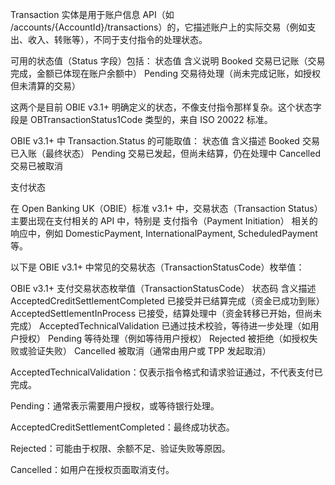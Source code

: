 


Transaction 实体是用于账户信息 API（如 /accounts/{AccountId}/transactions）的，它描述账户上的实际交易（例如支出、收入、转账等），不同于支付指令的处理状态。


可用的状态值（Status 字段）包括：
状态值	含义说明
Booked	交易已记账（交易完成，金额已体现在账户余额中）
Pending	交易待处理（尚未完成记账，如授权但未清算的交易）

这两个是目前 OBIE v3.1+ 明确定义的状态，不像支付指令那样复杂。这个状态字段是 OBTransactionStatus1Code 类型的，来自 ISO 20022 标准。


OBIE v3.1+ 中 Transaction.Status 的可能取值：
状态值	含义描述
Booked	交易已入账（最终状态）
Pending	交易已发起，但尚未结算，仍在处理中
Cancelled	交易已被取消









支付状态

在 Open Banking UK（OBIE）标准 v3.1+ 中，交易状态（Transaction Status）主要出现在支付相关的 API 中，特别是 支付指令（Payment Initiation） 相关的响应中，例如 DomesticPayment, InternationalPayment, ScheduledPayment 等。

以下是 OBIE v3.1+ 中常见的交易状态（TransactionStatusCode）枚举值：

OBIE v3.1+ 支付交易状态枚举值（TransactionStatusCode）
状态码	含义描述
AcceptedCreditSettlementCompleted	已接受并已结算完成（资金已成功到账）
AcceptedSettlementInProcess	已接受，结算处理中（资金转移已开始，但尚未完成）
AcceptedTechnicalValidation	已通过技术校验，等待进一步处理（如用户授权）
Pending	等待处理（例如等待用户授权）
Rejected	被拒绝（如授权失败或验证失败）
Cancelled	被取消（通常由用户或 TPP 发起取消）



AcceptedTechnicalValidation：仅表示指令格式和请求验证通过，不代表支付已完成。

Pending：通常表示需要用户授权，或等待银行处理。

AcceptedCreditSettlementCompleted：最终成功状态。

Rejected：可能由于权限、余额不足、验证失败等原因。

Cancelled：如用户在授权页面取消支付。


